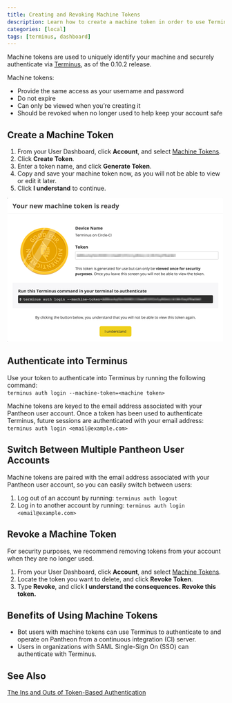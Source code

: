 ```yaml
---
title: Creating and Revoking Machine Tokens
description: Learn how to create a machine token in order to use Terminus.
categories: [local]
tags: [terminus, dashboard]
---
```


Machine tokens are used to uniquely identify your machine and securely authenticate via [Terminus](https://github.com/pantheon-systems/cli#installation), as of the 0.10.2 release.

Machine tokens:  

* Provide the same access as your username and password  
* Do not expire   
* Can only be viewed when you’re creating it  
* Should be revoked when no longer used to help keep your account safe  

## Create a Machine Token

1. From your User Dashboard, click **Account**, and select [Machine Tokens](https://dashboard.pantheon.io/users/#account/tokens/).
2. Click **Create Token**.
3. Enter a token name, and click **Generate Token**.
4. Copy and save your machine token now, as you will not be able to view or edit it later.
5. Click **I understand** to continue.

![Machine token ready modal](/source/docs/assets/images/machine-token-ready.png)
## Authenticate into Terminus

Use your token to authenticate into Terminus by running the following command:  
`terminus auth login --machine-token=<machine token>`

Machine tokens are keyed to the email address associated with your Pantheon user account. Once a token has been used to authenticate Terminus, future sessions are authenticated with your email address:
`terminus auth login <email@example.com>`

## Switch Between Multiple Pantheon User Accounts

Machine tokens are paired with the email address associated with your Pantheon user account, so you can easily switch between users:

1. Log out of an account by running: `terminus auth logout`  
2. Log in to another account by running: `terminus auth login <email@example.com>`

## Revoke a Machine Token

For security purposes, we recommend removing tokens from your account when they are no longer used.   

1. From your User Dashboard, click **Account**, and select [Machine Tokens](https://dashboard.pantheon.io/users/#account/tokens/).
2. Locate the token you want to delete, and click **Revoke Token**.
3. Type **Revoke**, and click **I understand the consequences. Revoke this token.**

## Benefits of Using Machine Tokens

- Bot users with machine tokens can use Terminus to authenticate to and operate on Pantheon from a continuous integration (CI) server.
- Users in organizations with SAML Single-Sign On (SSO) can authenticate with Terminus.

## See Also
[The Ins and Outs of Token-Based Authentication](https://scotch.io/tutorials/the-ins-and-outs-of-token-based-authentication)
